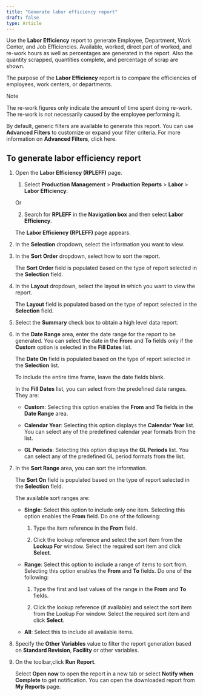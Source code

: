 ```yaml
---
title: "Generate labor efficiency report"
draft: false
type: Article
---
```


Use the **Labor Efficiency** report to generate Employee, Department, Work Center, and Job Efficiencies. Available, worked, direct part of worked, and re-work hours as well as percentages are generated in the report. Also the quantity scrapped, quantities complete, and percentage of scrap are shown.

The purpose of the **Labor Efficiency** report is to compare the efficiencies of employees, work centers, or departments.

>[!NOTE] 
>The re-work figures only indicate the amount of time spent doing re-work. The re-work is not necessarily caused by the employee performing it.

By default, generic filters are available to generate this report. You can use **Advanced Filters** to customize or expand your filter criteria. For more information on **Advanced Filters**, click here.

## To generate labor efficiency report

1. Open the **Labor Efficiency (RPLEFF)** page.

    1. Select **Production Management** > **Production Reports** > **Labor** > **Labor Efficiency**.

    Or

    2. Search for **RPLEFF** in the **Navigation box** and then select **Labor Efficiency**.

    The **Labor Efficiency (RPLEFF)** page appears.

2. In the **Selection** dropdown, select the information you want to view.

3. In the **Sort Order** dropdown, select how to sort the report.

    The **Sort Order** field is populated based on the type of report selected in the **Selection** field.

4. In the **Layout** dropdown, select the layout in which you want to view the report.

    The **Layout** field is populated based on the type of report selected in the **Selection** field.

5. Select the **Summary** check box to obtain a high level data report.

6. In the **Date Range** area, enter the date range for the report to be generated. You can select the date in the **From** and **To** fields only if the **Custom** option is selected in the **Fill Dates** list.

    The **Date On** field is populated based on the type of report selected in the **Selection** list.

    To include the entire time frame, leave the date fields blank.

    In the **Fill Dates** list, you can select from the predefined date ranges. They are:

    - **Custom**: Selecting this option enables the **From** and **To** fields in the **Date Range** area.

    - **Calendar Year**: Selecting this option displays the **Calendar Year** list. You can select any of the predefined calendar year formats from the list.

    - **GL Periods**: Selecting this option displays the **GL Periods** list. You can select any of the predefined GL period formats from the list.

7. In the **Sort Range** area, you can sort the information.

    The **Sort On** field is populated based on the type of report selected in the **Selection** field.

    The available sort ranges are:

    - **Single**: Select this option to include only one item. Selecting this option enables the **From** field. Do one of the following:

        1. Type the item reference in the **From** field.

        2. Click the lookup reference and select the sort item from the **Lookup For** window. Select the required sort item and click **Select**.

    - **Range**: Select this option to include a range of items to sort from. Selecting this option enables the **From** and **To** fields. Do one of the following:

        1. Type the first and last values of the range in the **From** and **To** fields.

        2. Click the lookup reference (if available) and select the sort item from the Lookup For window. Select the required sort item and click **Select**.

    - **All**: Select this to include all available items.

8. Specify the **Other Variables** value to filter the report generation based on **Standard Revision**, **Facility** or other variables.

9. On the toolbar,click **Run Report**.

    Select **Open now** to open the report in a new tab or select **Notify when Complete** to get notification. You can open the downloaded report from **My Reports** page.